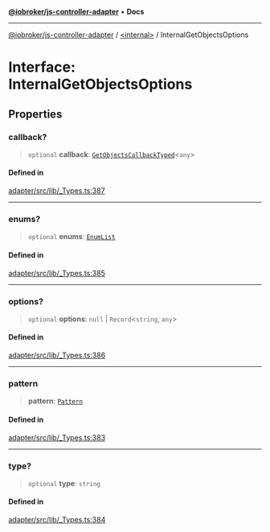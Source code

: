 [**@iobroker/js-controller-adapter**](../../README.md) • **Docs**

***

[@iobroker/js-controller-adapter](../../globals.md) / [\<internal\>](../README.md) / InternalGetObjectsOptions

# Interface: InternalGetObjectsOptions

## Properties

### callback?

> `optional` **callback**: [`GetObjectsCallbackTyped`](../type-aliases/GetObjectsCallbackTyped.md)\<`any`\>

#### Defined in

[adapter/src/lib/\_Types.ts:387](https://github.com/ioBroker/ioBroker.js-controller/blob/664d3c56250ad4e09c02e3cf6b90746a581d9f55/packages/adapter/src/lib/_Types.ts#L387)

***

### enums?

> `optional` **enums**: [`EnumList`](../type-aliases/EnumList.md)

#### Defined in

[adapter/src/lib/\_Types.ts:385](https://github.com/ioBroker/ioBroker.js-controller/blob/664d3c56250ad4e09c02e3cf6b90746a581d9f55/packages/adapter/src/lib/_Types.ts#L385)

***

### options?

> `optional` **options**: `null` \| `Record`\<`string`, `any`\>

#### Defined in

[adapter/src/lib/\_Types.ts:386](https://github.com/ioBroker/ioBroker.js-controller/blob/664d3c56250ad4e09c02e3cf6b90746a581d9f55/packages/adapter/src/lib/_Types.ts#L386)

***

### pattern

> **pattern**: [`Pattern`](../type-aliases/Pattern.md)

#### Defined in

[adapter/src/lib/\_Types.ts:383](https://github.com/ioBroker/ioBroker.js-controller/blob/664d3c56250ad4e09c02e3cf6b90746a581d9f55/packages/adapter/src/lib/_Types.ts#L383)

***

### type?

> `optional` **type**: `string`

#### Defined in

[adapter/src/lib/\_Types.ts:384](https://github.com/ioBroker/ioBroker.js-controller/blob/664d3c56250ad4e09c02e3cf6b90746a581d9f55/packages/adapter/src/lib/_Types.ts#L384)
